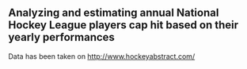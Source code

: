 ## Analyzing and estimating annual National Hockey League players cap hit based on their yearly performances
Data has been taken on http://www.hockeyabstract.com/
